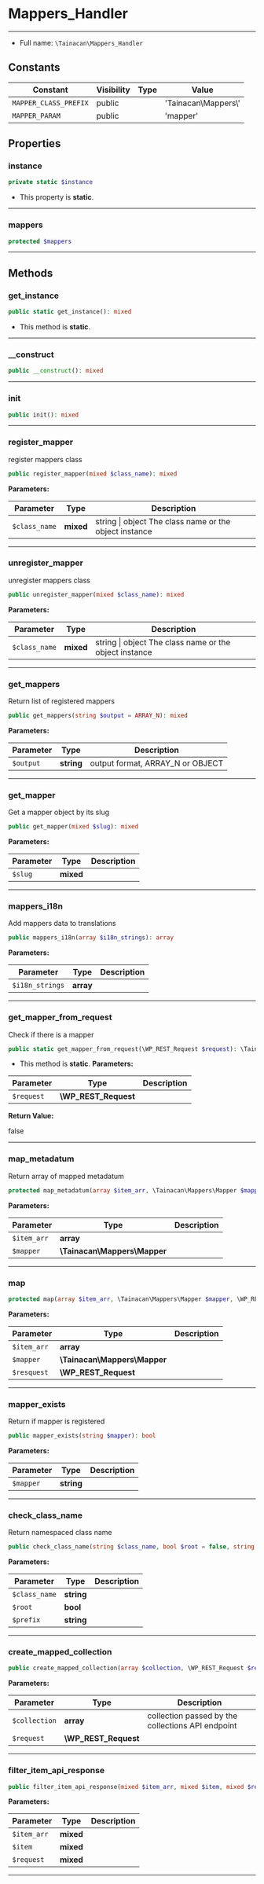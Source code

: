 # Mappers_Handler


***

* Full name: `\Tainacan\Mappers_Handler`

## Constants

| Constant              | Visibility | Type | Value                |
|-----------------------|------------|------|----------------------|
| `MAPPER_CLASS_PREFIX` | public     |      | 'Tainacan\Mappers\\' |
| `MAPPER_PARAM`        | public     |      | 'mapper'             |

## Properties

### instance

```php
private static $instance
```

* This property is **static**.

***

### mappers

```php
protected $mappers
```

***

## Methods

### get_instance

```php
public static get_instance(): mixed
```

* This method is **static**.
***

### __construct

```php
public __construct(): mixed
```

***

### init

```php
public init(): mixed
```

***

### register_mapper

register mappers class

```php
public register_mapper(mixed $class_name): mixed
```

**Parameters:**

| Parameter     | Type      | Description                                            |
|---------------|-----------|--------------------------------------------------------|
| `$class_name` | **mixed** | string \| object The class name or the object instance |

***

### unregister_mapper

unregister mappers class

```php
public unregister_mapper(mixed $class_name): mixed
```

**Parameters:**

| Parameter     | Type      | Description                                            |
|---------------|-----------|--------------------------------------------------------|
| `$class_name` | **mixed** | string \| object The class name or the object instance |

***

### get_mappers

Return list of registered mappers

```php
public get_mappers(string $output = ARRAY_N): mixed
```

**Parameters:**

| Parameter | Type       | Description                      |
|-----------|------------|----------------------------------|
| `$output` | **string** | output format, ARRAY_N or OBJECT |

***

### get_mapper

Get a mapper object by its slug

```php
public get_mapper(mixed $slug): mixed
```

**Parameters:**

| Parameter | Type      | Description |
|-----------|-----------|-------------|
| `$slug`   | **mixed** |             |

***

### mappers_i18n

Add mappers data to translations

```php
public mappers_i18n(array $i18n_strings): array
```

**Parameters:**

| Parameter       | Type      | Description |
|-----------------|-----------|-------------|
| `$i18n_strings` | **array** |             |

***

### get_mapper_from_request

Check if there is a mapper

```php
public static get_mapper_from_request(\WP_REST_Request $request): \Tainacan\Mappers\Mapper|bool
```

* This method is **static**.
**Parameters:**

| Parameter  | Type                 | Description |
|------------|----------------------|-------------|
| `$request` | **\WP_REST_Request** |             |

**Return Value:**

false

***

### map_metadatum

Return array of mapped metadatum

```php
protected map_metadatum(array $item_arr, \Tainacan\Mappers\Mapper $mapper): array
```

**Parameters:**

| Parameter   | Type                         | Description |
|-------------|------------------------------|-------------|
| `$item_arr` | **array**                    |             |
| `$mapper`   | **\Tainacan\Mappers\Mapper** |             |

***

### map

```php
protected map(array $item_arr, \Tainacan\Mappers\Mapper $mapper, \WP_REST_Request $resquest): array
```

**Parameters:**

| Parameter   | Type                         | Description |
|-------------|------------------------------|-------------|
| `$item_arr` | **array**                    |             |
| `$mapper`   | **\Tainacan\Mappers\Mapper** |             |
| `$resquest` | **\WP_REST_Request**         |             |

***

### mapper_exists

Return if mapper is registered

```php
public mapper_exists(string $mapper): bool
```

**Parameters:**

| Parameter | Type       | Description |
|-----------|------------|-------------|
| `$mapper` | **string** |             |

***

### check_class_name

Return namespaced class name

```php
public check_class_name(string $class_name, bool $root = false, string $prefix = 'TainacanMapper\'): string
```

**Parameters:**

| Parameter     | Type       | Description |
|---------------|------------|-------------|
| `$class_name` | **string** |             |
| `$root`       | **bool**   |             |
| `$prefix`     | **string** |             |

***

### create_mapped_collection

```php
public create_mapped_collection(array $collection, \WP_REST_Request $request): mixed
```

**Parameters:**

| Parameter     | Type                 | Description                                       |
|---------------|----------------------|---------------------------------------------------|
| `$collection` | **array**            | collection passed by the collections API endpoint |
| `$request`    | **\WP_REST_Request** |                                                   |

***

### filter_item_api_response

```php
public filter_item_api_response(mixed $item_arr, mixed $item, mixed $request): mixed
```

**Parameters:**

| Parameter   | Type      | Description |
|-------------|-----------|-------------|
| `$item_arr` | **mixed** |             |
| `$item`     | **mixed** |             |
| `$request`  | **mixed** |             |

***
